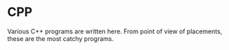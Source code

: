 # CPP
Various C++ programs are written here. From point of view of placements, these are the most catchy programs.
